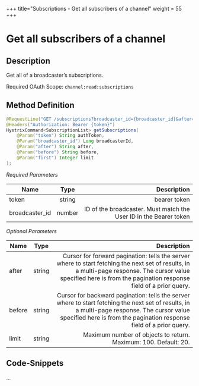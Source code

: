 +++
title="Subscriptions - Get all subscribers of a channel"
weight = 55
+++

# Get all subscribers of a channel

## Description

Get all of a broadcaster’s subscriptions.

Required OAuth Scope: `channel:read:subscriptions`

## Method Definition

```java
@RequestLine("GET /subscriptions?broadcaster_id={broadcaster_id}&after={after}&before={before}&first={first}")
@Headers("Authorization: Bearer {token}")
HystrixCommand<SubscriptionList> getSubscriptions(
	@Param("token") String authToken,
	@Param("broadcaster_id") Long broadcasterId,
	@Param("after") String after,
	@Param("before") String before,
	@Param("first") Integer limit
);
```

*Required Parameters*

| Name          | Type      | Description  |
| ------------- |:---------:| -----------------:|
| token | string | bearer token |
| broadcaster_id | number | ID of the broadcaster. Must match the User ID in the Bearer token |

*Optional Parameters*

| Name          | Type      | Description  |
| ------------- |:---------:| -----------------:|
| after | string | Cursor for forward pagination: tells the server where to start fetching the next set of results, in a multi-page response. The cursor value specified here is from the pagination response field of a prior query. |
| before | string | Cursor for backward pagination: tells the server where to start fetching the next set of results, in a multi-page response. The cursor value specified here is from the pagination response field of a prior query. |
| limit | string | Maximum number of objects to return. Maximum: 100. Default: 20. |

## Code-Snippets

...
